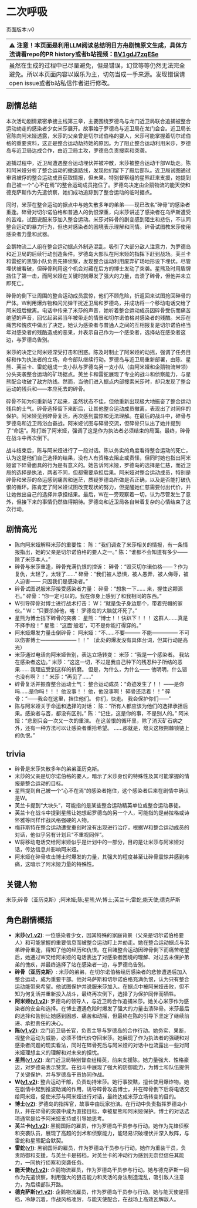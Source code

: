 # 二次呼吸
页面版本:v0
 

| :warning: 注意！本页面是利用LLM阅读总结明日方舟剧情原文生成，具体方法请看repo的PR history或者b站视频：[BV1gdJ7zqESe](https://www.bilibili.com/video/BV1gdJ7zqESe/)         |
|:----------------------------|
| 虽然在生成的过程中已尽量避免，但是错误，幻觉等等仍然无法完全避免。所以本页面内容以娱乐为主，切勿当成一手来源。发现错误请open issue或者b站私信作者进行修改。|



## 剧情总结
本次活动剧情紧密承接主线第三章，主要围绕罗德岛与龙门近卫局联合追捕被整合运动劫走的感染者少女米莎展开。故事始于罗德岛与近卫局在龙门会合。近卫局长官陈向阿米娅透露，米莎的父亲曾是切尔诺伯格的要人，米莎可能掌握着切尔诺伯格的重要资料，这正是整合运动劫持她的原因。为了阻止整合运动利用米莎，罗德岛与近卫局达成合作，由近卫局主攻，罗德岛负责搜索和突袭。

追捕过程中，近卫局遭遇整合运动埋伏并被冲散，米莎被整合运动干部W劫走。陈和阿米娅分析了整合运动的撤退路线，发现他们留下了殿后部队。近卫局试图通过审讯被俘的整合运动成员获取情报，但未果。特别督察组的星熊赶来支援，她提到自己被一个“心不在焉”的整合运动成员拖住了。罗德岛决定由企鹅物流的能天使和德克萨斯作为先遣侦察，她们成功追踪到了整合运动的临时据点。

同时，米莎在整合运动的据点中与她失散多年的弟弟——现已改名“碎骨”的感染者重逢。碎骨对切尔诺伯格和普通人的仇恨深重，向米莎讲述了感染者在乌萨斯遭受的苦难，试图说服米莎加入整合运动。米莎对碎骨的剧变感到陌生和悲伤，不认同整合运动的暴力行为，但也对感染者的困境表示理解和同情。碎骨试图教米莎使用感染者力量和武器。

企鹅物流二人组在整合运动据点外制造混乱，吸引了大部分敌人注意力，为罗德岛和近卫局的后续行动创造条件。罗德岛大部队在阿米娅的指挥下赶到战场。芙兰卡和雷蛇的黑钢小队负责先锋侦察，发现整合运动利用废弃矿场地形设下埋伏。尽管埋伏被看破，但碎骨利用这个机会对藏在后方的博士发动了突袭。星熊及时用盾牌挡住了第一击，而阿米娅在关键时刻爆发了强大的力量，击溃了碎骨，但他并未立即死亡。

碎骨的倒下让周围的整合运动成员震惊，他们不顾危险，折返回来试图抢回碎骨的尸体。W利用爆炸物和闪光弹干扰近卫局和罗德岛，并成功将一个移动电话交给了阿米娅后撤离。电话中传来了米莎的声音，她听着整合运动成员因碎骨受伤而痛苦绝望的声音，回忆起弟弟当年被带走的情景和切尔诺伯格对感染者的残酷。米莎在痛苦和愧疚中做出了决定，她认为感染者与普通人之间的互相报复是切尔诺伯格当年对感染者的残酷造成的恶果，并表示自己作为一个感染者，选择站在感染者这边，与罗德岛告别。

米莎的决定让阿米娅深受打击和困惑。陈及时制止了阿米娅的动摇，强调了任务目标和作为执法者的立场，命令部队继续行动。罗德岛与近卫局重新部署，由陈、星熊、芙兰卡、雷蛇组成一支小队与罗德岛另一支小队（由阿米娅和企鹅物流带领）分头突袭整合运动的矿场据点。芙兰卡和雷蛇展现了专业的战斗和侦察能力，与星熊配合攻破了敌方防线。然而，当他们进入据点内部搜索米莎时，却只发现了整合运动的残兵和——本应死去的碎骨。

碎骨不知为何重新站了起来，虽然状态不佳，但他重新出现极大地振奋了整合运动残兵的士气。碎骨选择留下来断后，让其他整合运动成员撤离，表现出了对同伴的保护。阿米娅见到碎骨复活，再次感到震惊和无法理解。在最后的战斗中，碎骨与罗德岛和近卫局浴血奋战。阿米娅试图与碎骨交流，但碎骨只认出了她并提到了“命运”。陈打断了阿米娅，强调了这是作为执法者必须结束的局面。最终，碎骨在战斗中再次倒下。

战斗结束后，陈与阿米娅进行了一段对话。陈以务实的角度看待整合运动的死亡，认为这是他们自己选择的结果，没有人有资格去阻止或责怪，但同时她也指出阿米娅留下碎骨面具的行为是有意义的。她告诉阿米娅，罗德岛的选择是仁慈，而近卫局的选择是执法，两者不同，但都需要承担后果。阿米娅对整合运动成员，特别是碎骨和米莎的命运感到痛苦和迷茫，质疑罗德岛所做是否正确，以及是否能打破仇恨的循环。陈肯定了阿米娅试图改变现状的努力，但提醒她仁慈需要付出代价，并让她做出自己的选择并承担结果。最后，W在一旁观察着一切，认为尽管发生了意外，但接下来的事情仍然值得期待。罗德岛和近卫局各自带着复杂的心情结束了这次行动。
## 剧情高光
- 陈向阿米娅解释米莎的重要性：
陈：“我们调查了米莎相关的情报，有一条情报指出，她的父亲是切尔诺伯格的要人之一。”
陈：“谁都不会知道有多少—— 除了米莎本人。”
- 碎骨与米莎重逢，碎骨充满仇恨的控诉：
碎骨：“毁灭切尔诺伯格——？作为复仇，太轻了，太轻了......”
碎骨：“我们被人恐惧，被人愚弄，被人侮辱，被人迫害—— 只因我们是感染者。”
- 碎骨试图说服米莎接受感染者力量：
碎骨：“想象一下...... 来，握住这颗源石。”
碎骨：“你一定可以的。我在你身上感到了和我相同的东西。”
- W引导碎骨对博士进行战术打击：
W：“就是兔子身边那个，带着兜帽的家伙。”
W：“只要杀掉他，喀！ 罗德岛的大脑就坏死了。”
- 星熊为博士挡下碎骨的突袭：
星熊：“博士！！快趴下！！！ 这群人......真是不择手段！”
星熊：“这面‘般若’，可不是你能打得穿的。”
- 阿米娅爆发力量击倒碎骨：
阿米娅：“不......不要——— 不能————— 不可以伤害博士———————！！”
（此处的爆发没有具体台词，但其行动是高光）
- 米莎通过电话向阿米娅告别，表达立场转变：
米莎：“我是一个感染者。 我站在感染者这边。”
米莎：“这这一切，不过是我自己种下的残忍种子所结的恶果...... 我理应受到这样的折磨。 但是，为什么，为什么—— 他明明，什么错也没有啊？！”
米莎：“再见了......”
- 碎骨复活并振奋整合运动士气：
整合运动成员：“奇迹发生了！！ ——是你吗......是你吗！！！ 他没事！！ 他，他没事啊！ 碎骨还活着！！”
碎骨：“——我会在这里，挡住他们。 你们，快走。 我会保护你们——”
- 陈与阿米娅关于命运和选择的对话：
陈：“所有人都应该为他们的选择承担后果。感染者与否，都没有区别。”
陈：“记住，这是你的事，不是别人的。”
阿米娅：“悲剧只会一次又一次的重演。 在这苦恨的循环里，除了消灭矿石病之外，还有一种方法可以让感染者重拾希望。 ......那就是，熄灭这根荆棘锁链上的仇恨。”
## trivia
*   碎骨是米莎失散多年的弟弟亚历克斯。
*   米莎的父亲是切尔诺伯格的要人，暗示了米莎身份的特殊性及其可能掌握的情报是整合运动的目标。
*   星熊提到自己被一个“心不在焉”的感染者拖住，这个感染者后来在剧情中确认是W。
*   芙兰卡提到“大块头”，可能指的是某些整合运动精英单位或整合运动暴徒。
*   芙兰卡在战斗中提到星熊让她想起罗德岛的另一个人，可能指的是赫拉格或诗怀雅等同样作战风格强硬的人物。
*   梅菲斯特在整合运动遭受重创时没有出现进行治疗，根据W和整合运动成员的对话，他似乎另有计划且“不重视同伴”。
*   W将移动电话交给阿米娅似乎是计划中的一部分，目的是让米莎与阿米娅对话，传达信息并影响阿米娅。
*   阿米娅在碎骨攻击博士时爆发的力量，其强大的程度甚至让碎骨震惊并感到疼痛，这暗示了阿米娅力量的特殊性。
## 关键人物
米莎;碎骨（亚历克斯）;阿米娅;陈;星熊;W;博士;芙兰卡;雷蛇;能天使;德克萨斯
## 角色剧情概括
-   **米莎([v1](../chars/extended_char_mi_sha.md),[v2](../char_v3/extended_char_mi_sha.md))**: 一位感染者少女，因其特殊的家庭背景（父亲是切尔诺伯格要人）和可能掌握的重要信息而被整合运动盯上并劫走。她在整合运动据点与弟弟碎骨重逢，得知了他的经历和仇恨。在目睹整合运动因碎骨倒下而痛苦绝望后，她通过W交给阿米娅的电话表达了对感染者困境的理解、对过去未保护弟弟的愧疚，并最终选择了站在感染者一边，与罗德岛告别。
-   **碎骨（亚历克斯）**: 米莎的弟弟，在切尔诺伯格经历感染者的悲惨遭遇后加入整合运动，成为重要干部。他对乌萨斯和切尔诺伯格充满仇恨，认为只有整合运动能带来希望。他试图保护并说服米莎加入。在据点中被阿米娅击败，但不知为何复活并重新投入战斗，最终再次倒下，选择了为保护同伴而牺牲。
-   **阿米娅([v1](../chars/char_002_amiya.md),[v2](../char_v3/char_002_amiya.md))**: 罗德岛的领导人，与近卫局合作追捕米莎。她关心米莎作为感染者的安全和选择。在博士遭遇危险时爆发了强大的力量击溃碎骨。米莎最后的选择和告别让她感到困惑、痛苦和动摇，但最终在陈的引导下坚定了继续前进、承担责任的决心。
-   **陈([v1](../chars/char_010_chen.md),[v2](../char_v3/char_010_chen.md))**: 龙门近卫局长官，负责主导与罗德岛的合作行动。她务实、果断，视整合运动为威胁，必须不惜代价夺回米莎。她展现了作为执法者的强硬和对感染者问题的现实看法，同时在碎骨死后与阿米娅的对话中也流露出一些对阿米娅理想主义的理解和对未来的担忧。
-   **星熊([v1](../chars/char_136_hsguma.md),[v2](../char_v3/char_136_hsguma.md))**: 龙门近卫局特别督查组精英，前来支援陈。她力量强大、性格豪迈，对罗德岛表示赞赏。在战斗中展现了强大的防御能力，为博士和队伍提供了关键保护，并与罗德岛干员协同作战。
-   **W([v1](../chars/char_113_cqbw.md),[v2](../char_v3/char_113_cqbw.md))**: 整合运动干部，负责劫持米莎。她行事狡黠，擅长使用爆炸物。她在剧情中起到推波助澜的作用，诱导碎骨攻击博士，并在碎骨倒下后将电话交给阿米娅，促使米莎与阿米娅进行对话，最终达成米莎立场转变的目的。
-   **博士([v2](../char_v3/extended_char_bo_shi.md))**: 罗德岛的指挥官，故事中由玩家扮演。在行动中负责指挥罗德岛小队，并在碎骨的突袭中成为直接目标，幸被星熊和阿米娅保护。博士的对话选项通常是给予阿米娅支持或引导她思考。
-   **芙兰卡([v1](../chars/char_106_franka.md),[v2](../char_v3/char_106_franka.md))**: 黑钢国际的雇员，作为罗德岛干员参与行动。她作为先锋侦察和突袭队员，展现了高超的剑术和侦察能力，能轻易识破埋伏并深入敌阵，与雷蛇和星熊配合默契。
-   **雷蛇([v1](../chars/char_107_liskam.md))**: 黑钢国际的雇员，作为罗德岛干员参与行动。她作为重装干员，负责防御和支援，与芙兰卡是搭档，对芙兰卡的冲动行为感到无奈但信任其能力，一同执行侦察和突袭任务。
-   **能天使([v1](../chars/char_103_angel.md),[v2](../char_v3/char_103_angel.md))**: 企鹅物流雇员，作为罗德岛干员参与行动。她与德克萨斯一同作为先遣侦察，利用强大的狙击能力和灵活的身法制造混乱，吸引敌人注意力，为后续部队开路。
-   **德克萨斯([v1](../chars/char_102_texas.md),[v2](../char_v3/char_102_texas.md))**: 企鹅物流雇员，作为罗德岛干员参与行动。她与能天使是搭档，冷静沉着，作战风格凌厉，与能天使配合，在战场上高效瓦解敌人。